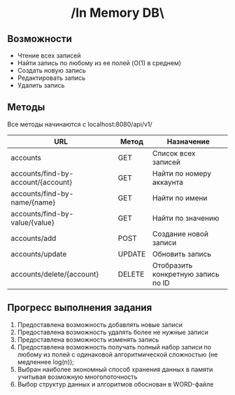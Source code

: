 <h1 align="center"> /In Memory DB\ </h1>

## Возможности
- Чтение всех записей
- Найти запись по любому из ее полей (O(1) в среднем)
- Создать новую запись
- Редактировать запись
- Удалить запись

## Методы
Все методы начинаются с localhost:8080/api/v1/

| URL | Метод | Назначение |
| --- | --- | --- |
| accounts | GET | Список всех записей |
| accounts/find-by-account/{account} | GET | Найти по номеру аккаунта |
| accounts/find-by-name/{name} | GET | Найти по имени |
| accounts/find-by-value/{value} | GET | Найти по значению |
| accounts/add | POST | Создание новой записи |
| accounts/update | UPDATE | Обновить запись |
| accounts/delete/{account} | DELETE | Отобразить конкретную запись по ID |

## Прогресс выполнения задания
1. Предоставлена возможность добавлять новые записи
2. Предоставлена возможность удалять более не нужные записи
3. Предоставлена возможность изменять запись
4. Предоставлена возможность получать полный набор записи по любому из полей с одинаковой алгоритмической сложностью (не медленнее log(n));
5. Выбран наиболее экономный способ хранения данных в памяти учитывая возможную многопоточность
6. Выбор структур данных и алгоритмов обоснован в WORD-файле
